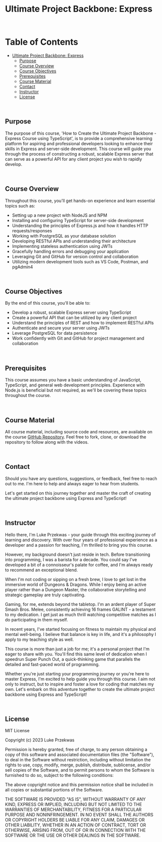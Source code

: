 # Ultimate Project Backbone: Express

&nbsp;

# Table of Contents

-   [Ultimate Project Backbone: Express](#ultimate-project-backbone-express)
    -   [Purpose](#purpose)
    -   [Course Overview](#course-overview)
    -   [Course Objectives](#course-objectives)
    -   [Prerequisites](#prerequisites)
    -   [Course Material](#course-material)
    -   [Contact](#contact)
    -   [Instructor](#instructor)
    -   [License](#license)

&nbsp;

## Purpose

The purpose of this course, 'How to Create the Ultimate Project Backbone - Express Course using TypeScript', is to provide a comprehensive learning platform for aspiring and professional developers looking to enhance their skills in Express and server-side development. This course will guide you through the process of constructing a robust, scalable Express server that can serve as a powerful API for any client project you wish to rapidly develop.

&nbsp;

## Course Overview

Throughout this course, you'll get hands-on experience and learn essential topics such as:

-   Setting up a new project with NodeJS and NPM
-   Installing and configuring TypeScript for server-side development
-   Understanding the principles of Express.js and how it handles HTTP requests/responses
-   Working with PostgreSQL as your database solution
-   Developing RESTful APIs and understanding their architecture
-   Implementing stateless authentication using JWTs
-   Gracefully handling errors and debugging your application
-   Leveraging Git and GitHub for version control and collaboration
-   Utilizing modern development tools such as VS Code, Postman, and pgAdmin4

&nbsp;

## Course Objectives

By the end of this course, you'll be able to:

-   Develop a robust, scalable Express server using TypeScript
-   Create a powerful API that can be utilized by any client project
-   Understand the principles of REST and how to implement RESTful APIs
-   Authenticate and secure your server using JWTs
-   Leverage PostgreSQL for data persistence
-   Work confidently with Git and GitHub for project management and collaboration

&nbsp;

## Prerequisites

This course assumes you have a basic understanding of JavaScript, TypeScript, and general web development principles. Experience with Node.js is beneficial but not required, as we'll be covering these topics throughout the course.

&nbsp;

## Course Material

All course material, including source code and resources, are available on the course [GitHub Repository](https://github.com/przekwas/express-backbone). Feel free to fork, clone, or download the repository to follow along with the videos.

&nbsp;

## Contact

Should you have any questions, suggestions, or feedback, feel free to reach out to me. I'm here to help and always eager to hear from students.

Let's get started on this journey together and master the craft of creating the ultimate project backbone using Express and TypeScript!

&nbsp;

## Instructor

Hello there, I'm Luke Przekwas - your guide through this exciting journey of learning and discovery. With over four years of professional experience as a developer and a passion for teaching, I'm thrilled to bring you this course.

However, my background doesn't just reside in tech. Before transitioning into programming, I was a barista for a decade. You could say I've developed a bit of a connoisseur's palate for coffee, and I'm always ready to recommend an exceptional blend.

When I'm not coding or sipping on a fresh brew, I love to get lost in the immersive world of Dungeons & Dragons. While I enjoy being an active player rather than a Dungeon Master, the collaborative storytelling and strategic gameplay are truly captivating.

Gaming, for me, extends beyond the tabletop. I'm an ardent player of Super Smash Bros. Melee, consistently achieving 16 frames GALINT - a testament to my dedication. I get just as much thrill watching competitive matches as I do participating in them myself.

In recent years, I've started focusing on fitness to maintain my physical and mental well-being. I believe that balance is key in life, and it's a philosophy I apply to my teaching style as well.

This course is more than just a job for me; it's a personal project that I'm eager to share with you. You'll find this same level of dedication when I speedrun Super Punch Out, a quick-thinking game that parallels the detailed and fast-paced world of programming.

Whether you're just starting your programming journey or you're here to master Express, I'm excited to help guide you through this course. I aim not only to instruct, but to inspire and foster a love for coding that matches my own. Let's embark on this adventure together to create the ultimate project backbone using Express and TypeScript!

&nbsp;

## License

MIT License

Copyright (c) 2023 Luke Przekwas

Permission is hereby granted, free of charge, to any person obtaining a copy
of this software and associated documentation files (the "Software"), to deal
in the Software without restriction, including without limitation the rights
to use, copy, modify, merge, publish, distribute, sublicense, and/or sell
copies of the Software, and to permit persons to whom the Software is
furnished to do so, subject to the following conditions:

The above copyright notice and this permission notice shall be included in all
copies or substantial portions of the Software.

THE SOFTWARE IS PROVIDED "AS IS", WITHOUT WARRANTY OF ANY KIND, EXPRESS OR
IMPLIED, INCLUDING BUT NOT LIMITED TO THE WARRANTIES OF MERCHANTABILITY,
FITNESS FOR A PARTICULAR PURPOSE AND NONINFRINGEMENT. IN NO EVENT SHALL THE
AUTHORS OR COPYRIGHT HOLDERS BE LIABLE FOR ANY CLAIM, DAMAGES OR OTHER
LIABILITY, WHETHER IN AN ACTION OF CONTRACT, TORT OR OTHERWISE, ARISING FROM,
OUT OF OR IN CONNECTION WITH THE SOFTWARE OR THE USE OR OTHER DEALINGS IN THE
SOFTWARE.